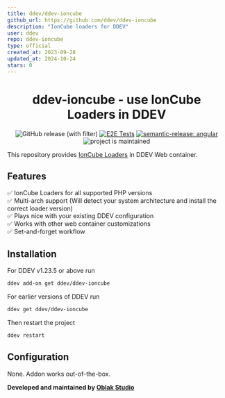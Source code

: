 ```yaml
---
title: ddev/ddev-ioncube
github_url: https://github.com/ddev/ddev-ioncube
description: "IonCube loaders for DDEV"
user: ddev
repo: ddev-ioncube
type: official
created_at: 2023-09-28
updated_at: 2024-10-24
stars: 0
---
```


<div align="center">

# ddev-ioncube - use IonCube Loaders in DDEV

![GitHub release (with filter)](https://img.shields.io/github/v/release/ddev/ddev-ioncube)
[![E2E Tests](https://github.com/ddev/ddev-ioncube/actions/workflows/cron_tests.yml/badge.svg?event=schedule)](https://github.com/ddev/ddev-ioncube/actions/workflows/tests.yml)
[![semantic-release: angular](https://img.shields.io/badge/semantic--release-angular-e10079?logo=semantic-release)](https://github.com/semantic-release/semantic-release)
![project is maintained](https://img.shields.io/maintenance/yes/2024.svg)

</div>

This repository provides [IonCube Loaders](https://www.ioncube.com/loaders.php) in DDEV Web container. 

## Features

✅ IonCube Loaders for all supported PHP versions  
✅ Multi-arch support (Will detect your system architecture and install the correct loader version)  
✅ Plays nice with your existing DDEV configuration  
✅ Works with other web container customizations  
✅ Set-and-forget workflow  

## Installation

For DDEV v1.23.5 or above run

```bash
ddev add-on get ddev/ddev-ioncube
```

For earlier versions of DDEV run

```bash
ddev get ddev/ddev-ioncube
```

Then restart the project

```bash
ddev restart
```

## Configuration

None. Addon works out-of-the-box.

**Developed and maintained by [Oblak Studio](https://github.com/oblakstudio)**

